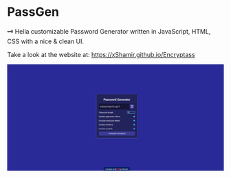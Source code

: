 # PassGen
 🗝 Hella customizable Password Generator written in JavaScript, HTML, CSS with a nice & clean UI.
 
 Take a look at the website at: https://xShamir.github.io/Encryptass
 
 <img src="website.png"/>
